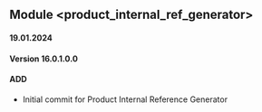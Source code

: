 ## Module <product_internal_ref_generator>

#### 19.01.2024
#### Version 16.0.1.0.0
#### ADD

- Initial commit for Product Internal Reference Generator
